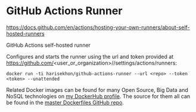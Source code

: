 # GitHub Actions Runner

https://docs.github.com/en/actions/hosting-your-own-runners/about-self-hosted-runners

GitHub Actions self-hosted runner

Configures and starts the runner using the url and token provided at https://github.com/<user_or_organization>/<repo>/settings/actions/runners:

```
docker run -ti harisekhon/github-actions-runner --url <repo> --token <token> --unattended
```

Related Docker images can be found for many Open Source, Big Data and NoSQL technologies on [my DockerHub profile](https://hub.docker.com/r/harisekhon). The source for them all can be found in the [master Dockerfiles GitHub repo](https://github.com/HariSekhon/Dockerfiles/).
